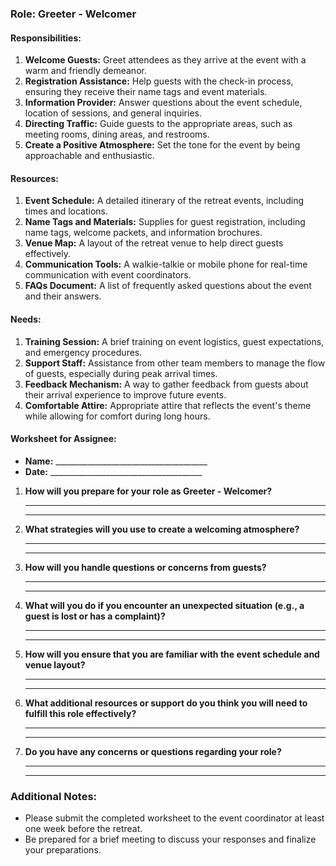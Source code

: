 ### Role: Greeter - Welcomer

#### Responsibilities:
1. **Welcome Guests:** Greet attendees as they arrive at the event with a warm and friendly demeanor.
2. **Registration Assistance:** Help guests with the check-in process, ensuring they receive their name tags and event materials.
3. **Information Provider:** Answer questions about the event schedule, location of sessions, and general inquiries.
4. **Directing Traffic:** Guide guests to the appropriate areas, such as meeting rooms, dining areas, and restrooms.
5. **Create a Positive Atmosphere:** Set the tone for the event by being approachable and enthusiastic.

#### Resources:
1. **Event Schedule:** A detailed itinerary of the retreat events, including times and locations.
2. **Name Tags and Materials:** Supplies for guest registration, including name tags, welcome packets, and information brochures.
3. **Venue Map:** A layout of the retreat venue to help direct guests effectively.
4. **Communication Tools:** A walkie-talkie or mobile phone for real-time communication with event coordinators.
5. **FAQs Document:** A list of frequently asked questions about the event and their answers.

#### Needs:
1. **Training Session:** A brief training on event logistics, guest expectations, and emergency procedures.
2. **Support Staff:** Assistance from other team members to manage the flow of guests, especially during peak arrival times.
3. **Feedback Mechanism:** A way to gather feedback from guests about their arrival experience to improve future events.
4. **Comfortable Attire:** Appropriate attire that reflects the event's theme while allowing for comfort during long hours.

#### Worksheet for Assignee:
- **Name:** ______________________________________
- **Date:** ______________________________________
  
1. **How will you prepare for your role as Greeter - Welcomer?**  
   _____________________________________________________________________________  
   _____________________________________________________________________________  

2. **What strategies will you use to create a welcoming atmosphere?**  
   _____________________________________________________________________________  
   _____________________________________________________________________________  

3. **How will you handle questions or concerns from guests?**  
   _____________________________________________________________________________  
   _____________________________________________________________________________  

4. **What will you do if you encounter an unexpected situation (e.g., a guest is lost or has a complaint)?**  
   _____________________________________________________________________________  
   _____________________________________________________________________________  

5. **How will you ensure that you are familiar with the event schedule and venue layout?**  
   _____________________________________________________________________________  
   _____________________________________________________________________________  

6. **What additional resources or support do you think you will need to fulfill this role effectively?**  
   _____________________________________________________________________________  
   _____________________________________________________________________________  

7. **Do you have any concerns or questions regarding your role?**  
   _____________________________________________________________________________  
   _____________________________________________________________________________  

### Additional Notes:
- Please submit the completed worksheet to the event coordinator at least one week before the retreat.
- Be prepared for a brief meeting to discuss your responses and finalize your preparations.
